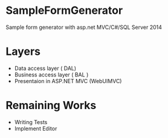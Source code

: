 # SampleFormGenerator
Sample form generator with asp.net MVC/C#/SQL Server 2014

# Layers
  - Data access layer ( DAL)
  - Business access layer ( BAL )
  - Presentaion in ASP.NET MVC (WebUIMVC)

# Remaining Works
  - Writing Tests
  - Implement Editor
